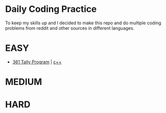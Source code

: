 Daily Coding Practice
=====================

To keep my skills up and I decided to make this repo and do multiple coding problems from reddit and other sources in different languages.

EASY
====
- [361 Tally Program](https://www.reddit.com/r/dailyprogrammer/comments/8jcffg/20180514_challenge_361_easy_tally_program/) | [c++](361/c++/main.cpp)

MEDIUM
======


HARD
====
